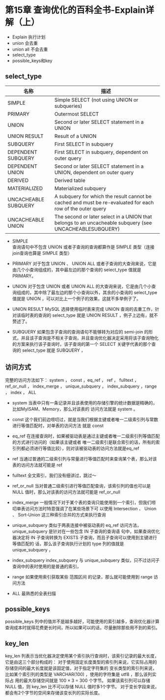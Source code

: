 # 第15章 查询优化的百科全书-Explain详解（上）

- Explain 执行计划
- union 会去重
- union all 不会去重
- select_type
- possible_keys和key


## select_type

|名称 |描述|
|----|----|
SIMPLE               | Simple SELECT (not using UNION or subqueries)
PRIMARY              | Outermost SELECT
UNION                | Second or later SELECT statement in a UNION
UNION RESULT         | Result of a UNION
SUBQUERY             | First SELECT in subquery
DEPENDENT SUBQUERY   | First SELECT in subquery, dependent on outer query
DEPENDENT UNION      | Second or later SELECT statement in a UNION, dependent on outer query
DERIVED              | Derived table
MATERIALIZED         | Materialized subquery
UNCACHEABLE SUBQUERY | A subquery for which the result cannot be cached and must be re-evaluated for each row of the outer query
UNCACHEABLE UNION    | The second or later select in a UNION that belongs to an uncacheable subquery (see UNCACHEABLESUBQUERY)

- SIMPLE  
查询语句中不包含 UNION 或者子查询的查询都算作是 SIMPLE 类型（连接join查询也算是 SIMPLE 类型）

- PRIMARY
对于包含 UNION 、 UNION ALL 或者子查询的大查询来说，它是由几个小查询组成的，其中最左边的那个查询的 select_type 值就是 PRIMARY。

- UNION
对于包含 UNION 或者 UNION ALL 的大查询来说，它是由几个小查询组成的，其中除了最左边的那个小查询以外，其余的小查询的 select_type 值就是 UNION ，可以对比上一个例子的效果，这就不多举例子了。

- UNION RESULT
MySQL 选择使用临时表来完成 UNION 查询的去重工作，针对该临时表的查询的 select_type 就是 UNION RESULT ，例子上边有，就不赘述了。

- SUBQUERY
如果包含子查询的查询语句不能够转为对应的 semi-join 的形式，并且该子查询是不相关子查询，并且查询优化器决定采用将该子查询物化的方案来执行该子查询时，该子查询的第一个 SELECT 关键字代表的那个查询的 select_type 就是 SUBQUERY ，


## 访问方式

完整的访问方法如下： 
system ， const ，eq_ref ， ref ， fulltext ， ref_or_null ， index_merge ， unique_subquery ， index_subquery ，range ， index ， ALL


- system
当表中只有一条记录并且该表使用的存储引擎的统计数据是精确的，比如MyISAM、Memory，那么对该表的
访问方法就是 system 。

- const
这个我们前边唠叨过，就是当我们根据主键或者唯一二级索引列与常数进行等值匹配时，对单表的访问方法
就是 const 

- eq_ref
在连接查询时，如果被驱动表是通过主键或者唯一二级索引列等值匹配的方式进行访问的（如果该主键或者
唯一二级索引是联合索引的话，所有的索引列都必须进行等值比较），则对该被驱动表的访问方法就是eq_ref

- ref
当通过普通的二级索引列与常量进行等值匹配时来查询某个表，那么对该表的访问方法就可能是 ref

- fulltext
全文索引，我们没有细讲过，跳过～

- ref_or_null
当对普通二级索引进行等值匹配查询，该索引列的值也可以是 NULL 值时，那么对该表的访问方法就可能是 ref_or_null

- index_merge
一般情况下对于某个表的查询只能使用到一个索引，但我们唠叨单表访问方法时特意强调了在某些场景下可
以使用 Intersection 、 Union 、 Sort-Union 这三种索引合并的方式来执行查询

- unique_subquery
类似于两表连接中被驱动表的 eq_ref 访问方法， unique_subquery 是针对在一些包含 IN 子查询的查询语
句中，如果查询优化器决定将 IN 子查询转换为 EXISTS 子查询，而且子查询可以使用到主键进行等值匹配的
话，那么该子查询执行计划的 type 列的值就是 unique_subquery ，

- index_subquery
index_subquery 与 unique_subquery 类似，只不过访问子查询中的表时使用的是普通的索引，

- range
如果使用索引获取某些 范围区间 的记录，那么就可能使用到 range 访问方法

- ALL
最熟悉的全表扫描


## possible_keys

possible_keys 列中的值并不是越多越好，可能使用的索引越多，查询优化器计算查询成本时就得花费更长时间，所以如果可以的话，尽量删除那些用不到的索引。

## key_len

key_len 列表示当优化器决定使用某个索引执行查询时，该索引记录的最大长度，它是由这三个部分构成的：
对于使用固定长度类型的索引列来说，它实际占用的存储空间的最大长度就是该固定值，对于指定字符集的
变长类型的索引列来说，比如某个索引列的类型是 VARCHAR(100) ，使用的字符集是 utf8 ，那么该列实际占
用的最大存储空间就是 100 × 3 = 300 个字节。
如果该索引列可以存储 NULL 值，则 key_len 比不可以存储 NULL 值时多1个字节。
对于变长字段来说，都会有2个字节的空间来存储该变长列的实际长度。